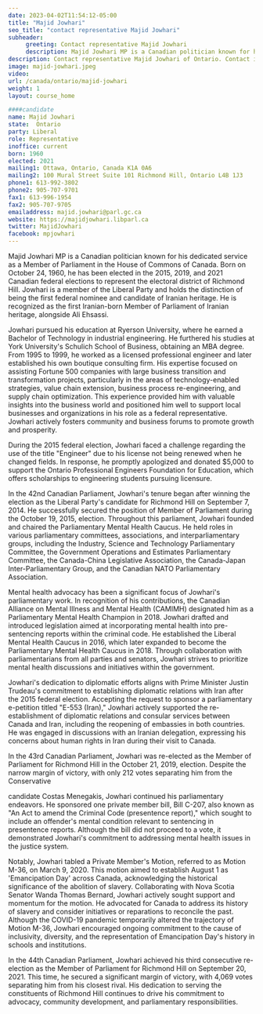 ```yaml
---
date: 2023-04-02T11:54:12-05:00
title: "Majid Jowhari"
seo_title: "contact representative Majid Jowhari"
subheader:
     greeting: Contact representative Majid Jowhari
     description: Majid Jowhari MP is a Canadian politician known for his dedicated service as a Member of Parliament in the House of Commons of Canada.
description: Contact representative Majid Jowhari of Ontario. Contact information for Majid Jowhari includes email address, phone number, and mailing address.
image: majid-jowhari.jpeg
video:
url: /canada/ontario/majid-jowhari
weight: 1
layout: course_home

####candidate
name: Majid Jowhari
state:	Ontario
party: Liberal
role: Representative
inoffice: current
born: 1960
elected: 2021
mailing1: Ottawa, Ontario, Canada K1A 0A6
mailing2: 100 Mural Street Suite 101 Richmond Hill, Ontario L4B 1J3
phone1: 613-992-3802
phone2: 905-707-9701
fax1: 613-996-1954
fax2: 905-707-9705
emailaddress: majid.jowhari@parl.gc.ca
website: https://majidjowhari.libparl.ca
twitter: MajidJowhari
facebook: mpjowhari
---
```


Majid Jowhari MP is a Canadian politician known for his dedicated service as a Member of Parliament in the House of Commons of Canada. Born on October 24, 1960, he has been elected in the 2015, 2019, and 2021 Canadian federal elections to represent the electoral district of Richmond Hill. Jowhari is a member of the Liberal Party and holds the distinction of being the first federal nominee and candidate of Iranian heritage. He is recognized as the first Iranian-born Member of Parliament of Iranian heritage, alongside Ali Ehsassi.

Jowhari pursued his education at Ryerson University, where he earned a Bachelor of Technology in industrial engineering. He furthered his studies at York University's Schulich School of Business, obtaining an MBA degree. From 1995 to 1999, he worked as a licensed professional engineer and later established his own boutique consulting firm. His expertise focused on assisting Fortune 500 companies with large business transition and transformation projects, particularly in the areas of technology-enabled strategies, value chain extension, business process re-engineering, and supply chain optimization. This experience provided him with valuable insights into the business world and positioned him well to support local businesses and organizations in his role as a federal representative. Jowhari actively fosters community and business forums to promote growth and prosperity.

During the 2015 federal election, Jowhari faced a challenge regarding the use of the title "Engineer" due to his license not being renewed when he changed fields. In response, he promptly apologized and donated $5,000 to support the Ontario Professional Engineers Foundation for Education, which offers scholarships to engineering students pursuing licensure.

In the 42nd Canadian Parliament, Jowhari's tenure began after winning the election as the Liberal Party's candidate for Richmond Hill on September 7, 2014. He successfully secured the position of Member of Parliament during the October 19, 2015, election. Throughout this parliament, Jowhari founded and chaired the Parliamentary Mental Health Caucus. He held roles in various parliamentary committees, associations, and interparliamentary groups, including the Industry, Science and Technology Parliamentary Committee, the Government Operations and Estimates Parliamentary Committee, the Canada-China Legislative Association, the Canada-Japan Inter-Parliamentary Group, and the Canadian NATO Parliamentary Association.

Mental health advocacy has been a significant focus of Jowhari's parliamentary work. In recognition of his contributions, the Canadian Alliance on Mental Illness and Mental Health (CAMIMH) designated him as a Parliamentary Mental Health Champion in 2018. Jowhari drafted and introduced legislation aimed at incorporating mental health into pre-sentencing reports within the criminal code. He established the Liberal Mental Health Caucus in 2016, which later expanded to become the Parliamentary Mental Health Caucus in 2018. Through collaboration with parliamentarians from all parties and senators, Jowhari strives to prioritize mental health discussions and initiatives within the government.

Jowhari's dedication to diplomatic efforts aligns with Prime Minister Justin Trudeau's commitment to establishing diplomatic relations with Iran after the 2015 federal election. Accepting the request to sponsor a parliamentary e-petition titled "E-553 (Iran)," Jowhari actively supported the re-establishment of diplomatic relations and consular services between Canada and Iran, including the reopening of embassies in both countries. He was engaged in discussions with an Iranian delegation, expressing his concerns about human rights in Iran during their visit to Canada.

In the 43rd Canadian Parliament, Jowhari was re-elected as the Member of Parliament for Richmond Hill in the October 21, 2019, election. Despite the narrow margin of victory, with only 212 votes separating him from the Conservative

 candidate Costas Menegakis, Jowhari continued his parliamentary endeavors. He sponsored one private member bill, Bill C-207, also known as "An Act to amend the Criminal Code (presentence report)," which sought to include an offender's mental condition relevant to sentencing in presentence reports. Although the bill did not proceed to a vote, it demonstrated Jowhari's commitment to addressing mental health issues in the justice system.

Notably, Jowhari tabled a Private Member's Motion, referred to as Motion M-36, on March 9, 2020. This motion aimed to establish August 1 as 'Emancipation Day' across Canada, acknowledging the historical significance of the abolition of slavery. Collaborating with Nova Scotia Senator Wanda Thomas Bernard, Jowhari actively sought support and momentum for the motion. He advocated for Canada to address its history of slavery and consider initiatives or reparations to reconcile the past. Although the COVID-19 pandemic temporarily altered the trajectory of Motion M-36, Jowhari encouraged ongoing commitment to the cause of inclusivity, diversity, and the representation of Emancipation Day's history in schools and institutions.

In the 44th Canadian Parliament, Jowhari achieved his third consecutive re-election as the Member of Parliament for Richmond Hill on September 20, 2021. This time, he secured a significant margin of victory, with 4,069 votes separating him from his closest rival. His dedication to serving the constituents of Richmond Hill continues to drive his commitment to advocacy, community development, and parliamentary responsibilities.
